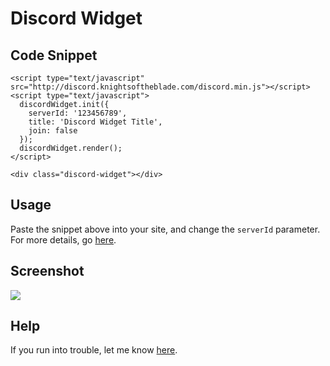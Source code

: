 # Discord Widget
## Code Snippet
    <script type="text/javascript" src="http://discord.knightsoftheblade.com/discord.min.js"></script>
    <script type="text/javascript">
      discordWidget.init({
        serverId: '123456789',
        title: 'Discord Widget Title',
        join: false
      });
      discordWidget.render();
    </script>

    <div class="discord-widget"></div>

## Usage
Paste the snippet above into your site, and change the `serverId` parameter.
For more details, go [here](http://discord.knightsoftheblade.com/).

## Screenshot
![](http://i.imgur.com/pF8wIR9.png)

## Help
If you run into trouble, let me know [here](https://github.com/RestingCoder/discord-widget/issues).
